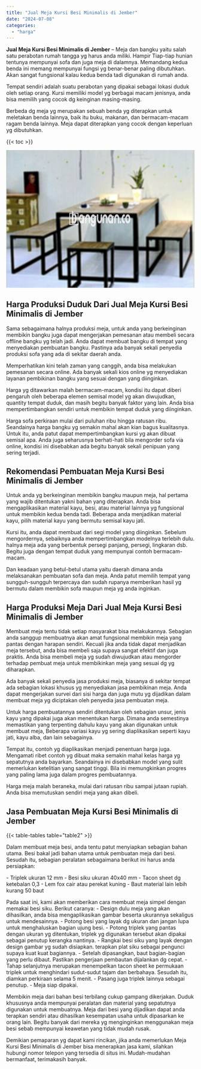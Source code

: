 ```yaml
---
title: "Jual Meja Kursi Besi Minimalis di Jember"
date: "2024-07-08"
categories: 
  - "harga"
---
```


**Jual Meja Kursi Besi Minimalis di Jember** – Meja dan bangku yaitu salah satu perabotan rumah tangga yg harus anda miliki. Hampir Tiap-tiap hunian tentunya mempunyai sofa dan juga meja di dalamnya. Memandang kedua benda ini memang mempunyai fungsi yg benar-benar paling dibutuhkan. Akan sangat fungsional kalau kedua benda tadi digunakan di rumah anda.

Tempat sendiri adalah suatu perabotan yang dipakai sebagai lokasi duduk oleh setiap orang. Kursi memiliki model yg berbagai macam jenisnya, anda bisa memilih yang cocok dg keinginan masing-masing.

Berbeda dg meja yg merupakan sebuah benda yg diterapkan untuk meletakan benda lainnya, baik itu buku, makanan, dan bermacam-macam ragam benda lainnya. Meja dapat diterapkan yang cocok dengan keperluan yg dibutuhkan.

{{< toc >}}

![Jual Meja Kursi Besi Minimalis di Jember](/images/jual-meja-besi-murah14.png)

## Harga Produksi Duduk Dari Jual Meja Kursi Besi Minimalis di Jember

Sama sebagaimana halnya produksi meja, untuk anda yang berkeinginan membikin bangku juga dapat mengerjakan pemesanan atau membeli secara offline bangku yg telah jadi. Anda dapat membuat bangku di tempat yang menyediakan pembuatan bangku. Pastinya ada banyak sekali penyedia produksi sofa yang ada di sekitar daerah anda.

Memperhatikan kini telah zaman yang canggih, anda bisa melakukan pemesanan secara online. Ada banyak sekali kios online yg menyediakan layanan pembikinan bangku yang sesuai dengan yang diinginkan.

Harga yg ditawarkan malah bermacam-macam, kondisi itu dapat diberi pengaruh oleh beberapa elemen semisal model yg akan diwujudkan, quantity tempat duduk, dan masih begitu banyak faktor yang lain. Anda bisa mempertimbangkan sendiri untuk membikin tempat duduk yang diinginkan.

Harga sofa perkiraan mulai dari puluhan ribu hingga ratusan ribu. Seandainya harga bangku yg semakin mahal akan kian bagus kualitasnya. Untuk itu, anda patut dapat mempertimbangkan kursi yg akan dibuat semisal apa. Anda juga seharusnya berhati-hati bila mengorder sofa via online, kondisi ini disebabkan ada begitu banyak sekali penipuan yang sering terjadi.

## Rekomendasi Pembuatan Meja Kursi Besi Minimalis di Jember

Untuk anda yg berkeinginan membikin bangku maupun meja, hal pertama yang wajib ditentukan yakni bahan yang diterapkan. Anda bisa mengaplikasikan material kayu, besi, atau material lainnya yg fungsional untuk membikin kedua benda tadi. Beberapa anda menjadikan material kayu, pilih material kayu yang bermutu semisal kayu jati.

Kursi itu, anda dapat membuat dari segi model yang diinginkan. Sebelum mengordernya, sebaiknya anda mempertimbangkan modelnya terlebih dulu. halnya meja ada yang berbentuk persegi panjang, persegi, lingkaran dsb. Begitu juga dengan tempat duduk yang mempunyai contoh bermacam-macam.

Dan keadaan yang betul-betul utama yaitu daerah dimana anda melaksanakan pembuatan sofa dan meja. Anda patut memilih tempat yang sungguh-sungguh terpercaya dan sudah rupanya memberikan hasil yg bermutu dalam membikin sofa maupun meja yg anda inginkan.

## Harga Produksi Meja Dari Jual Meja Kursi Besi Minimalis di Jember

Membuat meja tentu tidak setiap masyarakat bisa melakukannya. Sebagian anda sanggup membuatnya akan amat fungsional membikin meja yang pantas dengan harapan sendiri. Kecuali jika anda tidak dapat menjadikan meja tersebut, anda bisa membeli saja supaya sangat efektif dan juga praktis. Anda bisa membeli meja yg sudah diwujudkan atau mengorder terhadap pembuat meja untuk membikinkan meja yang sesuai dg yg diharapkan.

Ada banyak sekali penyedia jasa produksi meja, biasanya di sekitar tempat ada sebagian lokasi khusus yg menyediakan jasa pembikinan meja. Anda dapat mengerjakan survei dari sisi harga dan juga mutu yg dijadikan dalam membuat meja yg diciptakan oleh penyedia jasa pembuatan meja.

Untuk harga pembuatannya sendiri ditentukan oleh sebagian unsur, jenis kayu yang dipakai juga akan menentukan harga. Dimana anda semestinya memastikan yang terpenting dahulu kayu yang akan digunakan untuk membuat meja, Beberapa variasi kayu yg sering diaplikasikan seperti kayu jati, kayu alba, dan lain sebagainya.

Tempat itu, contoh yg diaplikasikan menjadi penentuan harga juga. Mengamati ribet contoh yg dibuat maka semakin mahal kelas harga yg sepatutnya anda bayarkan. Seandainya ini disebabkan model yang sulit memerlukan ketelitian yang sangat tinggi. Bila ini memungkinkan progres yang paling lama juga dalam progres pembuatannya.

Harga meja malah beraneka, mulai dari ratusan ribu sampai jutaan rupiah. Anda bisa memutuskan sendiri meja yang akan dibeli.

## Jasa Pembuatan Meja Kursi Besi Minimalis di Jember

{{< table-tables table="table2" >}}

Dalam membuat meja besi, anda tentu patut menyiapkan sebagian bahan utama. Besi bakal jadi bahan utama untuk pembuatan meja dari besi. Sesudah itu, sebagian peralatan sebagaimana berikut ini harus anda persiapkan:

\- Triplek ukuran 12 mm - Besi siku ukuran 40x40 mm - Tacon sheet dg ketebalan 0,3 - Lem fox cair atau perekat kuning - Baut material lain lebih kurang 50 baut

Pada saat ini, kami akan memberikan cara membuat meja simpel dengan memakai besi siku. Berikut caranya: - Design dulu meja yang akan dihasilkan, anda bisa mengaplikasikan gambar beserta ukurannya sekaligus untuk mendesainnya. - Potong besi yang layak dg ukuran dan jangan lupa untuk menghaluskan bagian ujung besi. - Potong triplek yang pantas dengan ukuran yg ditentukan, triplek yg digunakan tersebut akan dipakai sebagai penutup kerangka nantinya. - Rangkai besi siku yang layak dengan design gambar yg sudah disiapkan. terapkan plat siku sebagai pengunci supaya kuat kuat bagiannya. - Setelah dipasangkan, baut bagian-bagian yang perlu dibaut. Pastikan pengerjaan pembautan dijalankan dg cepat. - Tahap selanjutnya merupakan menempelkan tacon sheet ke permukaan triplek untuk menghindari sudut-sudut tajam dan berbahaya. Sesudah itu, diamkan perkiraan selama 5 menit. - Pasang juga triplek lainnya sebagai penutup. - Meja siap dipakai.

Membikin meja dari bahan besi terbilang cukup gampang dikerjakan. Duduk khususnya anda mempunyai peralatan dan material yang sepatutnya digunakan untuk membuatnya. Meja dari besi yang dijadikan dapat anda terapkan sendiri atau dihasilkan kesempatan usaha untuk dipasarkan ke orang lain. Begitu banyak dari mereka yg menginginkan menggunakan meja besi sebab mempunyai keawetan yang tidak mudah rusak.

Demikian pemaparan yg dapat kami rincikan, jika anda memerlukan Meja Kursi Besi Minimalis di Jember bisa menerapkan jasa kami, silahkan hubungi nomor telepon yang tersedia di situs ini. Mudah-mudahan bermanfaat, terimakasih banyak.

